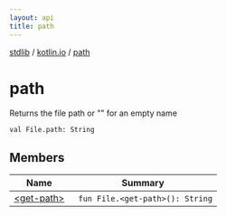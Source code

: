 ```yaml
---
layout: api
title: path
---
```

[stdlib](../../index.html) / [kotlin.io](../index.html) / [path](index.html)

# path
Returns the file path or "" for an empty name
```
val File.path: String
```
## Members
| Name | Summary |
|------|---------|
|[&lt;get-path&gt;](_get-path_.html)|&nbsp;&nbsp;`fun File.<get-path>(): String`<br>|
